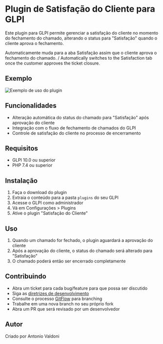 # Plugin de Satisfação do Cliente para GLPI

Este plugin para GLPI permite gerenciar a satisfação do cliente no momento do fechamento do chamado, alterando o status para "Satisfação" quando o cliente aprova o fechamento.

Automaticamente muda para a aba Satisfação assim que o cliente aprova o fechamento do chamado. / Automatically switches to the Satisfaction tab once the customer approves the ticket closure.

## Exemplo

![Exemplo de uso do plugin](https://github.com/user-attachments/assets/fc1c3cc8-68ae-4522-8273-60638c7f00f8)

## Funcionalidades

- Alteração automática do status do chamado para "Satisfação" após aprovação do cliente
- Integração com o fluxo de fechamento de chamados do GLPI
- Controle de satisfação do cliente no processo de encerramento


## Requisitos

- GLPI 10.0 ou superior
- PHP 7.4 ou superior

## Instalação

1. Faça o download do plugin
2. Extraia o conteúdo para a pasta `plugins` do seu GLPI
3. Acesse o GLPI como administrador
4. Vá em Configurações > Plugins
5. Ative o plugin "Satisfação do Cliente"

## Uso

1. Quando um chamado for fechado, o plugin aguardará a aprovação do cliente
2. Após a aprovação do cliente, o status do chamado será alterado para "Satisfação"
3. O chamado poderá então ser encerrado completamente

## Contribuindo

* Abra um ticket para cada bug/feature para que possa ser discutido
* Siga as [diretrizes de desenvolvimento](http://glpi-developer-documentation.readthedocs.io/en/latest/plugins/index.html)
* Consulte o processo [GitFlow](http://git-flow.readthedocs.io/) para branching
* Trabalhe em uma nova branch no seu próprio fork
* Abra um PR que será revisado por um desenvolvedor

## Autor

Criado por Antonio Valdoni
